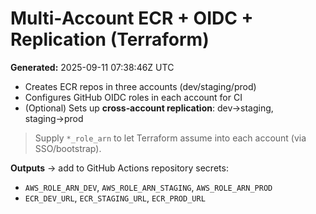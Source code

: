 # Multi‑Account ECR + OIDC + Replication (Terraform)
**Generated:** 2025-09-11 07:38:46Z UTC

- Creates ECR repos in three accounts (dev/staging/prod)
- Configures GitHub OIDC roles in each account for CI
- (Optional) Sets up **cross‑account replication**: dev→staging, staging→prod

> Supply `*_role_arn` to let Terraform assume into each account (via SSO/bootstrap).

**Outputs** → add to GitHub Actions repository secrets:
- `AWS_ROLE_ARN_DEV`, `AWS_ROLE_ARN_STAGING`, `AWS_ROLE_ARN_PROD`
- `ECR_DEV_URL`, `ECR_STAGING_URL`, `ECR_PROD_URL`
